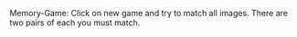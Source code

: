 Memory-Game:
Click on new game and try to match all images. There are two pairs of each you must match.
